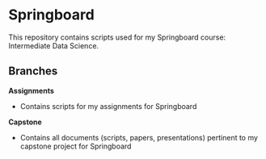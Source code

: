 # Springboard
This repository contains scripts used for my Springboard course: Intermediate Data Science. 

## Branches
**Assignments**
+ Contains scripts for my assignments for Springboard

**Capstone**
+ Contains all documents (scripts, papers, presentations) pertinent to my capstone project for Springboard

